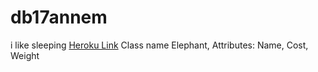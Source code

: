# db17annem
i like sleeping
[Heroku Link](https://db17annem.herokuapp.com/)
Class name Elephant, Attributes: Name, Cost, Weight
